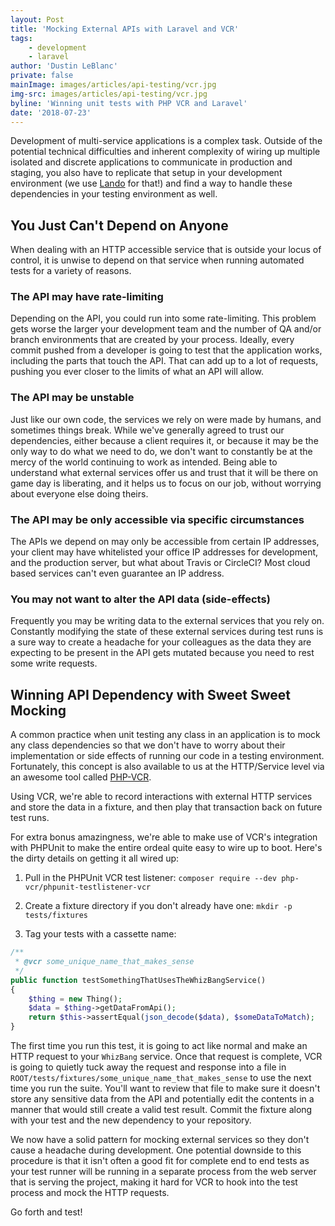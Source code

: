 ```yaml
---
layout: Post
title: 'Mocking External APIs with Laravel and VCR'
tags:
    - development
    - laravel
author: 'Dustin LeBlanc'
private: false
mainImage: images/articles/api-testing/vcr.jpg
img-src: images/articles/api-testing/vcr.jpg
byline: 'Winning unit tests with PHP VCR and Laravel'
date: '2018-07-23'
---
```


Development of multi-service applications is a complex task. Outside of the potential technical difficulties and inherent complexity of wiring up multiple isolated and discrete applications to communicate in production and staging, you also have to replicate that setup in your development environment (we use [Lando](https://docs.devwithlando.io) for that!) and find a way to handle these dependencies in your testing environment as well.

## You Just Can't Depend on Anyone

When dealing with an HTTP accessible service that is outside your locus of control, it is unwise to depend on that service when running automated tests for a variety of reasons.

### The API may have rate-limiting

Depending on the API, you could run into some rate-limiting. This problem gets worse the larger your development team and the number of QA and/or branch environments that are created by your process. Ideally, every commit pushed from a developer is going to test that the application works, including the parts that touch the API. That can add up to a lot of requests, pushing you ever closer to the limits of what an API will allow.

### The API may be unstable

Just like our own code, the services we rely on were made by humans, and sometimes things break. While we've generally agreed to trust our dependencies, either because a client requires it, or because it may be the only way to do what we need to do, we don't want to constantly be at the mercy of the world continuing to work as intended. Being able to understand what external services offer us and trust that it will be there on game day is liberating, and it helps us to focus on our job, without worrying about everyone else doing theirs.

### The API may be only accessible via specific circumstances

The APIs we depend on may only be accessible from certain IP addresses, your client may have whitelisted your office IP addresses for development, and the production server, but what about Travis or CircleCI? Most cloud based services can't even guarantee an IP address.

### You may not want to alter the API data (side-effects)

Frequently you may be writing data to the external services that you rely on. Constantly modifying the state of these external services during test runs is a sure way to create a headache for your colleagues as the data they are expecting to be present in the API gets mutated because you need to rest some write requests.

## Winning API Dependency with Sweet Sweet Mocking

A common practice when unit testing any class in an application is to mock any class dependencies so that we don't have to worry about their implementation or side effects of running our code in a testing environment. Fortunately, this concept is also available to us at the HTTP/Service level via an awesome tool called [PHP-VCR](https://github.com/php-vcr/php-vcr).

Using VCR, we're able to record interactions with external HTTP services and store the data in a fixture, and then play that transaction back on future test runs.

For extra bonus amazingness, we're able to make use of VCR's integration with PHPUnit to make the entire ordeal quite easy to wire up to boot. Here's the dirty details on getting it all wired up:

1. Pull in the PHPUnit VCR test listener: `composer require --dev php-vcr/phpunit-testlistener-vcr
`
2. Create a fixture directory if you don't already have one: `mkdir -p tests/fixtures`

3. Tag your tests with a cassette name:
```php
/**
 * @vcr some_unique_name_that_makes_sense
 */
public function testSomethingThatUsesTheWhizBangService()
{
    $thing = new Thing();
    $data = $thing->getDataFromApi();
    return $this->assertEqual(json_decode($data), $someDataToMatch);
}
```

The first time you run this test, it is going to act like normal and make an HTTP request to your `WhizBang` service. Once that request is complete, VCR is going to quietly tuck away the request and response into a file in `ROOT/tests/fixtures/some_unique_name_that_makes_sense` to use the next time you run the suite. You'll want to review that file to make sure it doesn't store any sensitive data from the API and potentially edit the contents in a manner that would still create a valid test result. Commit the fixture along with your test and the new dependency to your repository.

We now have a solid pattern for mocking external services so they don't cause a headache during development. One potential downside to this procedure is that it isn't often a good fit for complete end to end tests as your test runner will be running in a separate process from the web server that is serving the project, making it hard for VCR to hook into the test process and mock the HTTP requests.

Go forth and test!
